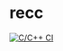 # recc

[![C/C++ CI](https://github.com/rei0515reten/recc/actions/workflows/c-cpp.yml/badge.svg)](https://github.com/rei0515reten/recc/actions/workflows/c-cpp.yml)
